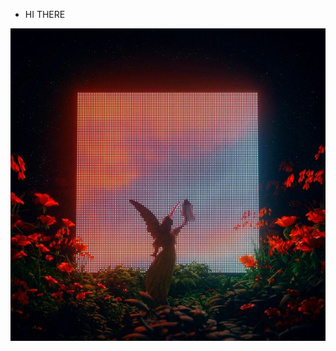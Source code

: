 <!-- ![Header](photos/1613243517_128-p-temno-sinii-fon-anime-212.jpg) -->
- HI THERE

<img src="photos/d54db5f4eec6c760b9b2bc9493a54ecb.jpg" alt="drawing" height="500" width="100%">
